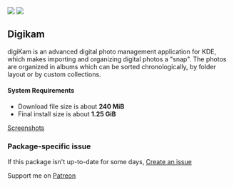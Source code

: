 [![](https://img.shields.io/chocolatey/v/digikam?color=green&label=digikam)](https://chocolatey.org/packages/digikam) [![](https://img.shields.io/chocolatey/dt/digikam)](https://chocolatey.org/packages/digikam)

## Digikam
digiKam is an advanced digital photo management application for KDE, which makes importing and organizing digital photos a "snap". The photos are organized in albums which can be sorted chronologically, by folder layout or by custom collections.

#### System Requirements
* Download file size is about **240 MiB**
* Final install size is about **1.25 GiB**

[Screenshots](https://www.digikam.org/node/323)

### Package-specific issue
If this package isn't up-to-date for some days, [Create an issue](https://github.com/tunisiano187/Chocolatey-packages/issues/new/choose)

Support me on [Patreon](https://www.patreon.com/bePatron?u=39585820)